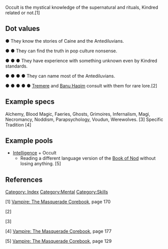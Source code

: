 Occult is the mystical knowledge of the supernatural and rituals,
Kindred related or not.[1]

## Dot values

● They know the stories of Caine and the Antediluvians.

● ● They can find the truth in pop culture nonsense.

● ● ● They have experience with something unknown even by Kindred
standards.

● ● ● ● They can name most of the Antediluvians.

● ● ● ● ● [Tremere](./tremere.md)
and
[Banu Haqim](./banu.md)
consult with them for rare lore.[2]

## Example specs

Alchemy, Blood Magic, Faeries, Ghosts, Grimoires, Infernalism, Magi,
Necromancy, Noddism, Parapsychology, Voudun, Werewolves. [3] Specific
Tradition [4]

## Example pools

- [Intelligence](./intelligence.md) + Occult
  - Reading a different language version of the
    <a href="Noddist" class="wikilink" title="Book of Nod">Book of Nod</a>
    without losing anything. [5]

## References

<a href="Category:_Index" class="wikilink"
title="Category: Index">Category: Index</a>
<a href="Category:Mental" class="wikilink"
title="Category:Mental">Category:Mental</a>
<a href="Category:Skills" class="wikilink"
title="Category:Skills">Category:Skills</a>

[1] <a href="Vampire:_The_Masquerade_Corebook" class="wikilink"
title="Vampire: The Masquerade Corebook">Vampire: The Masquerade
Corebook</a>, page 170

[2]

[3]

[4] <a href="Vampire:_The_Masquerade_Corebook" class="wikilink"
title="Vampire: The Masquerade Corebook">Vampire: The Masquerade
Corebook</a>, page 177

[5] <a href="Vampire:_The_Masquerade_Corebook" class="wikilink"
title="Vampire: The Masquerade Corebook">Vampire: The Masquerade
Corebook</a>, page 129
